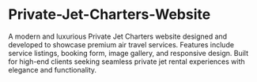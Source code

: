 # Private-Jet-Charters-Website
A modern and luxurious Private Jet Charters website designed and developed to showcase premium air travel services. Features include service listings, booking form, image gallery, and responsive design. Built for high-end clients seeking seamless private jet rental experiences with elegance and functionality.
